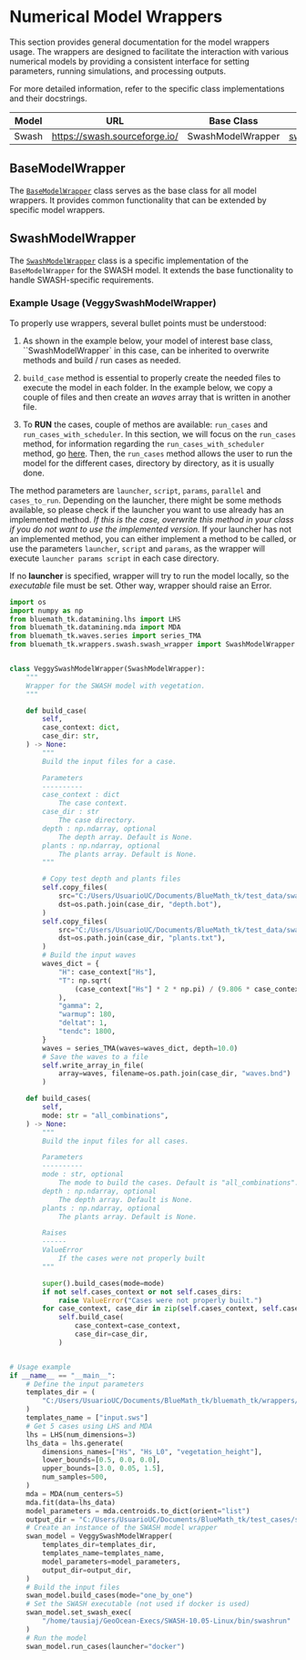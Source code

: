 # Numerical Model Wrappers

This section provides general documentation for the model wrappers usage. The wrappers are designed to facilitate the interaction with various numerical models by providing a consistent interface for setting parameters, running simulations, and processing outputs.

For more detailed information, refer to the specific class implementations and their docstrings.

| Model | URL                           | Base Class        | Documentation                        | Owner              |
| ----- | ----------------------------- | ----------------- | ------------------------------------ | ------------------ |
| Swash | https://swash.sourceforge.io/ | SwashModelWrapper | [swash_wrapper.md](swash_wrapper.md) | ricondoa@unican.es |

## BaseModelWrapper

The [`BaseModelWrapper`](base_wrapper.md) class serves as the base class for all model wrappers. It provides common functionality that can be extended by specific model wrappers.

## SwashModelWrapper

The [`SwashModelWrapper`](swash_wrapper.md) class is a specific implementation of the `BaseModelWrapper` for the SWASH model. It extends the base functionality to handle SWASH-specific requirements.

### Example Usage (VeggySwashModelWrapper)

To properly use wrappers, several bullet points must be understood:

1. As shown in the example below, your model of interest base class, ``SwashModelWrapper` in this case, can be inherited to overwrite methods and build / run cases as needed.

2. `build_case` method is essential to properly create the needed files to execute the model in each folder. In the example below, we copy a couple of files and then create an *waves* array that is written in another file.

3. To **RUN** the cases, couple of methos are available: `run_cases` and `run_cases_with_scheduler`. In this section, we will focus on the `run_cases` method, for information regarding the `run_cases_with_scheduler` method, go [here](schedulers.md).
Then, the `run_cases` method allows the user to run the model for the different cases, directory by directory, as it is usually done.

The method parameters are `launcher`, `script`, `params`, `parallel` and `cases_to_run`. Depending on the launcher, there might be some methods available, so please check if the launcher you want to use already has an  implemented method. *If this is the case, overwrite this method in your class if you do not want to use the implemented version.* If your launcher has not an implemented method, you can either implement a method to be called, or use the parameters `launcher`, `script` and `params`, as the wrapper will execute `launcher params script` in each case directory.

If no **launcher** is specified, wrapper will try to run the model locally, so the *executable* file must be set. Other way, wrapper should raise an Error.

```python
import os
import numpy as np
from bluemath_tk.datamining.lhs import LHS
from bluemath_tk.datamining.mda import MDA
from bluemath_tk.waves.series import series_TMA
from bluemath_tk.wrappers.swash.swash_wrapper import SwashModelWrapper


class VeggySwashModelWrapper(SwashModelWrapper):
    """
    Wrapper for the SWASH model with vegetation.
    """

    def build_case(
        self,
        case_context: dict,
        case_dir: str,
    ) -> None:
        """
        Build the input files for a case.

        Parameters
        ----------
        case_context : dict
            The case context.
        case_dir : str
            The case directory.
        depth : np.ndarray, optional
            The depth array. Default is None.
        plants : np.ndarray, optional
            The plants array. Default is None.
        """

        # Copy test depth and plants files
        self.copy_files(
            src="C:/Users/UsuarioUC/Documents/BlueMath_tk/test_data/swash-depth.bot",
            dst=os.path.join(case_dir, "depth.bot"),
        )
        self.copy_files(
            src="C:/Users/UsuarioUC/Documents/BlueMath_tk/test_data/swash-plants.txt",
            dst=os.path.join(case_dir, "plants.txt"),
        )
        # Build the input waves
        waves_dict = {
            "H": case_context["Hs"],
            "T": np.sqrt(
                (case_context["Hs"] * 2 * np.pi) / (9.806 * case_context["Hs_L0"])
            ),
            "gamma": 2,
            "warmup": 180,
            "deltat": 1,
            "tendc": 1800,
        }
        waves = series_TMA(waves=waves_dict, depth=10.0)
        # Save the waves to a file
        self.write_array_in_file(
            array=waves, filename=os.path.join(case_dir, "waves.bnd")
        )

    def build_cases(
        self,
        mode: str = "all_combinations",
    ) -> None:
        """
        Build the input files for all cases.

        Parameters
        ----------
        mode : str, optional
            The mode to build the cases. Default is "all_combinations".
        depth : np.ndarray, optional
            The depth array. Default is None.
        plants : np.ndarray, optional
            The plants array. Default is None.

        Raises
        ------
        ValueError
            If the cases were not properly built
        """

        super().build_cases(mode=mode)
        if not self.cases_context or not self.cases_dirs:
            raise ValueError("Cases were not properly built.")
        for case_context, case_dir in zip(self.cases_context, self.cases_dirs):
            self.build_case(
                case_context=case_context,
                case_dir=case_dir,
            )


# Usage example
if __name__ == "__main__":
    # Define the input parameters
    templates_dir = (
        "C:/Users/UsuarioUC/Documents/BlueMath_tk/bluemath_tk/wrappers/swash/templates"
    )
    templates_name = ["input.sws"]
    # Get 5 cases using LHS and MDA
    lhs = LHS(num_dimensions=3)
    lhs_data = lhs.generate(
        dimensions_names=["Hs", "Hs_L0", "vegetation_height"],
        lower_bounds=[0.5, 0.0, 0.0],
        upper_bounds=[3.0, 0.05, 1.5],
        num_samples=500,
    )
    mda = MDA(num_centers=5)
    mda.fit(data=lhs_data)
    model_parameters = mda.centroids.to_dict(orient="list")
    output_dir = "C:/Users/UsuarioUC/Documents/BlueMath_tk/test_cases/swash/"
    # Create an instance of the SWASH model wrapper
    swan_model = VeggySwashModelWrapper(
        templates_dir=templates_dir,
        templates_name=templates_name,
        model_parameters=model_parameters,
        output_dir=output_dir,
    )
    # Build the input files
    swan_model.build_cases(mode="one_by_one")
    # Set the SWASH executable (not used if docker is used)
    swan_model.set_swash_exec(
        "/home/tausiaj/GeoOcean-Execs/SWASH-10.05-Linux/bin/swashrun"
    )
    # Run the model
    swan_model.run_cases(launcher="docker")
```

